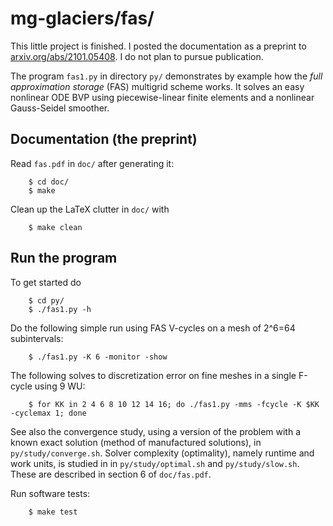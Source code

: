 # mg-glaciers/fas/

This little project is finished.  I posted the documentation as a preprint to [arxiv.org/abs/2101.05408](https://arxiv.org/abs/2101.05408).  I do not plan to pursue publication.

The program `fas1.py` in directory `py/` demonstrates by example how the _full approximation storage_ (FAS) multigrid scheme works.  It solves an easy nonlinear ODE BVP using piecewise-linear finite elements and a nonlinear Gauss-Seidel smoother.

## Documentation (the preprint)

Read `fas.pdf` in `doc/` after generating it:

        $ cd doc/
        $ make

Clean up the LaTeX clutter in `doc/` with

        $ make clean

## Run the program

To get started do

        $ cd py/
        $ ./fas1.py -h

Do the following simple run using FAS V-cycles on a mesh of 2^6=64 subintervals:

        $ ./fas1.py -K 6 -monitor -show

The following solves to discretization error on fine meshes in a single F-cycle using 9 WU:

        $ for KK in 2 4 6 8 10 12 14 16; do ./fas1.py -mms -fcycle -K $KK -cyclemax 1; done

See also the convergence study, using a version of the problem with a known exact solution (method of manufactured solutions), in `py/study/converge.sh`.  Solver complexity (optimality), namely runtime and work units, is studied in in `py/study/optimal.sh` and `py/study/slow.sh`.  These are described in section 6 of `doc/fas.pdf`.

Run software tests:

        $ make test

